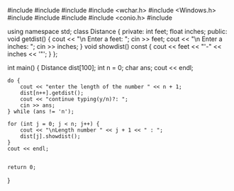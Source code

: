 #include <iostream>
#include <cstdlib>
#include <ctime>
#include <wchar.h>
#include <Windows.h>
#include <algorithm>
#include <vector>
#include <string>
#include <conio.h>
#include <iomanip>



using namespace std;
class Distance {
private:
    int feet;
    float inches;
public:
    void getdist() {
        cout << "\n Enter a feet: "; cin >> feet;
        cout << "\n Enter a inches: "; cin >> inches;
    }
    void showdist() const {
        cout << feet << "\'-" << inches << '\"';
    }
};


int main()
{
    Distance dist[100];
    int n = 0;
    char ans;
    cout << endl;

    do {
        cout << "enter the length of the number " << n + 1;
        dist[n++].getdist();
        cout << "continue typing(y/n)?: ";
        cin >> ans;
    } while (ans != 'n');

    for (int j = 0; j < n; j++) {
        cout << "\nLength number " << j + 1 << " : ";
        dist[j].showdist();
    }
    cout << endl;


    return 0;
}
